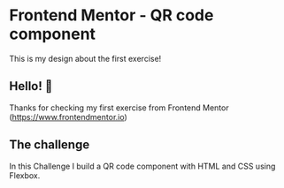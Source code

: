 # Frontend Mentor - QR code component

 This is my design about the first exercise!

## Hello! 👋

Thanks for checking my first exercise from Frontend Mentor (https://www.frontendmentor.io)

## The challenge

In this Challenge I build a QR code component with HTML and CSS using Flexbox.

